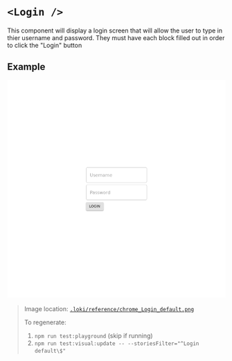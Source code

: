 # `<Login />`
This component will display a login screen that will allow the user to type in thier username and password. 
They must have each block filled out in order to click the "Login" button

## Example

![Login](../../../.loki/reference/chrome_Login_default.png)

> Image location: [`.loki/reference/chrome_Login_default.png`](../../../.loki/reference/chrome_Login_default.png)
> 
> To regenerate: 
> 1. `npm run test:playground` (skip if running)
> 1. `npm run test:visual:update -- --storiesFilter="^Login default\$"`